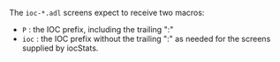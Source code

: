 
The `ioc-*.adl` screens expect to receive two macros:

* `P` : the IOC prefix, including the trailing ":"
* `ioc` : the IOC prefix without the trailing ":"
  as needed for the screens supplied by iocStats.
